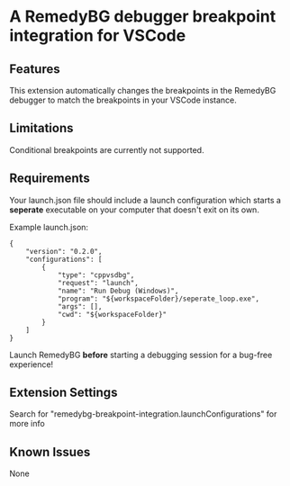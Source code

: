 # A RemedyBG debugger breakpoint integration for VSCode

## Features

This extension automatically changes the breakpoints in the RemedyBG debugger to match the breakpoints in your VSCode instance.

## Limitations

Conditional breakpoints are currently not supported.

## Requirements

Your launch.json file should include a launch configuration which starts a **seperate** executable on your computer that doesn't exit on its own.

Example launch.json:

```
{
    "version": "0.2.0",
    "configurations": [
        {
            "type": "cppvsdbg",
            "request": "launch",
            "name": "Run Debug (Windows)",
            "program": "${workspaceFolder}/seperate_loop.exe",
            "args": [],
            "cwd": "${workspaceFolder}"
        }
    ]
}
```

Launch RemedyBG **before** starting a debugging session for a bug-free experience!

## Extension Settings

Search for "remedybg-breakpoint-integration.launchConfigurations" for more info

## Known Issues

None
